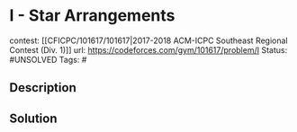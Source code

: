 # I - Star Arrangements

contest: [[CFICPC/101617/101617|2017-2018 ACM-ICPC Southeast Regional Contest (Div. 1)]]
url: https://codeforces.com/gym/101617/problem/I
Status: #UNSOLVED
Tags: #

## Description

## Solution

